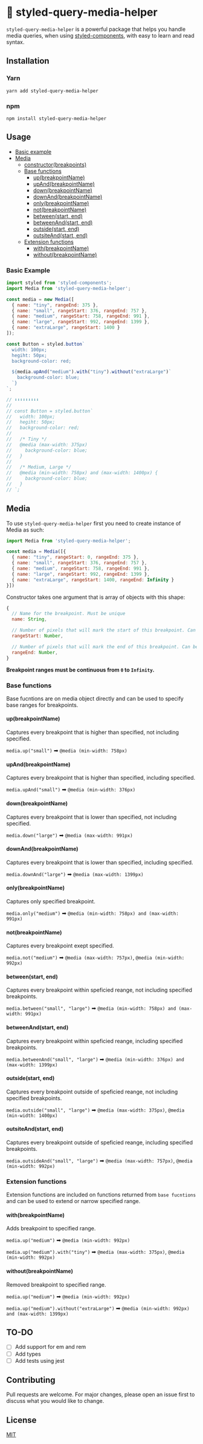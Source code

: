 # 💅 styled-query-media-helper

`styled-query-media-helper` is a powerful package that helps you handle media queries, when using [styled-components](https://github.com/styled-components/styled-components), with easy to learn and read syntax.  

## Installation

### Yarn
`yarn add styled-query-media-helper`

### npm
`npm install styled-query-media-helper`

## Usage

- [Basic example](#basic-example)
- [Media](#media)
  * [constructor(breakpoints)](#media)
  * [Base functions](#base-functions)
    * [up(breakpointName)](#upbreakpointname)
    * [upAnd(breakpointName)](#upandbreakpointname)
    * [down(breakpointName)](#downbreakpointname)
    * [downAnd(breakpointName)](#downandbreakpointname)
    * [only(breakpointName)](#onlybreakpointname)
    * [not(breakpointName)](#notbreakpointname)
    * [between(start, end)](#betweenstart-end)
    * [betweenAnd(start, end)](#betweenandstart-end)
    * [outside(start, end)](#outsidestart-end)
    * [outsiteAnd(start, end)](#outsiteandstart-end)
  * [Extension functions](#extension-functions)
    * [with(breakpointName)](#withbreakpointname)
    * [without(breakpointName)](#withoutbreakpointname)

### Basic Example

```javascript
import styled from 'styled-components';
import Media from 'styled-query-media-helper';

const media = new Media([
  { name: "tiny", rangeEnd: 375 },
  { name: "small", rangeStart: 376, rangeEnd: 757 },
  { name: "medium", rangeStart: 758, rangeEnd: 991 },
  { name: "large", rangeStart: 992, rangeEnd: 1399 },
  { name: "extraLarge", rangeStart: 1400 }
]);

const Button = styled.button`
  width: 100px;
  hegiht: 50px;
  background-color: red;

  ${media.upAnd("medium").with("tiny").without("extraLarge")`
    background-color: blue;
  `}
`;

// ⬇⬇⬇⬇⬇⬇⬇⬇⬇
// 
// const Button = styled.button`
//   width: 100px;
//   hegiht: 50px;
//   background-color: red;
// 
//   /* Tiny */
//   @media (max-width: 375px) 
//     background-color: blue;
//   }
//   
//   /* Medium, Large */
//   @media (min-width: 758px) and (max-width: 1400px) {
//     background-color: blue;
//   }
// `;

```

## Media

To use `styled-query-media-helper` first you need to create instance of Media as such:

```javascript
import Media from 'styled-query-media-helper';

const media = Media([{
  { name: "tiny", rangeStart: 0, rangeEnd: 375 },
  { name: "small", rangeStart: 376, rangeEnd: 757 },
  { name: "medium", rangeStart: 758, rangeEnd: 991 },
  { name: "large", rangeStart: 992, rangeEnd: 1399 },
  { name: "extraLarge", rangeStart: 1400, rangeEnd: Infinity }
}])
```

Constructor takes one argument that is array of objects with this shape:
```javascript
{
  // Name for the breakpoint. Must be unique
  name: String,

  // Number of pixels that will mark the start of this breakpoint. Can be ommited for the first breakpoint. 
  rangeStart: Number,

  // Number of pixels that will mark the end of this breakpoint. Can be ommited for the last breakpoint.
  rangeEnd: Number,
}
```

**Breakpoint ranges must be continuous from `0` to `Infinity`.**

### Base functions

Base fucntions are on media object directly and can be used to specify base ranges for breakpoints.  

#### up(breakpointName)
Captures every breakpoint that is higher than specified, not including specified.

`media.up("small")` ➡ `@media (min-width: 758px)`

#### upAnd(breakpointName)
Captures every breakpoint that is higher than specified, including specified.

`media.upAnd("small")` ➡ `@media (min-width: 376px)`

#### down(breakpointName)
Captures every breakpoint that is lower than specified, not including specified.

`media.down("large")` ➡ `@media (max-width: 991px)`


#### downAnd(breakpointName)
Captures every breakpoint that is lower than specified, including specified.

`media.downAnd("large")` ➡ `@media (max-width: 1399px)`

#### only(breakpointName)
Captures only specified breakpoint.

`media.only("medium")` ➡ `@media (min-width: 758px) and (max-width: 991px)`

#### not(breakpointName)
Captures every breakpoint exept specified.

`media.not("medium")` ➡ `@media (max-width: 757px)`, `@media (min-width: 992px)`

#### between(start, end)
Captures every breakpoint within speficied reange, not including specified breakpoints.

`media.between("small", "large")` ➡ `@media (min-width: 758px) and (max-width: 991px)`

#### betweenAnd(start, end)
Captures every breakpoint within speficied reange, including specified breakpoints.

`media.betweenAnd("small", "large")` ➡ `@media (min-width: 376px) and (max-width: 1399px)`


#### outside(start, end)
Captures every breakpoint outside of speficied reange, not including specified breakpoints.

`media.outside("small", "large")` ➡ `@media (max-width: 375px)`, `@media (min-width: 1400px)`

#### outsiteAnd(start, end)
Captures every breakpoint outside of speficied reange, including specified breakpoints.

`media.outsideAnd("small", "large")` ➡ `@media (max-width: 757px)`, `@media (min-width: 992px)`

### Extension functions

Extension functions are included on functions returned from `base fucntions` and can be used to extend or narrow specified range.

#### with(breakpointName)

Adds breakpoint to specified range.

`media.up("medium")` ➡ `@media (min-width: 992px)`

`media.up("medium").with("tiny")` ➡ `@media (max-width: 375px)`, `@media (min-width: 992px)`

#### without(breakpointName)
Removed breakpoint to specified range.

`media.up("medium")` ➡ `@media (min-width: 992px)`

`media.up("medium").without("extraLarge")` ➡ `@media (min-width: 992px)  and (max-width: 1399px)`

## TO-DO
- [ ] Add support for em and rem
- [ ] Add types
- [ ] Add tests using jest

## Contributing
Pull requests are welcome. For major changes, please open an issue first to discuss what you would like to change.

## License
[MIT](https://choosealicense.com/licenses/mit/)
